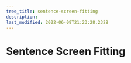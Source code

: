 ```yaml
---
tree_title: sentence-screen-fitting
description: 
last_modified: 2022-06-09T21:23:28.2328
---
```


# Sentence Screen Fitting

